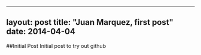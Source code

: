 ---
layout: post
title: "Juan Marquez, first post"
date: 2014-04-04
--

##Initial Post
Initial post to try out github
